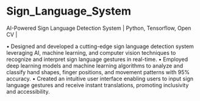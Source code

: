 # Sign_Language_System
AI-Powered Sign Language Detection System | Python, Tensorflow, Open CV | 

• Designed and developed a cutting-edge sign language detection system leveraging AI, machine learning, and computer 
  vision techniques to recognize and interpret sign language gestures in real-time. 
• Employed deep learning models and machine learning algorithms to analyze and classify hand shapes, finger positions, 
  and movement patterns with 95% accuracy. 
• Created an intuitive user interface enabling users to input sign language gestures and receive instant translations, 
  promoting inclusivity and accessibility. 
